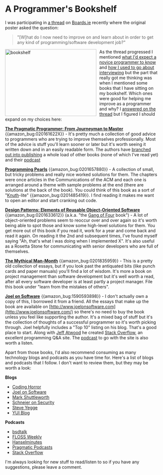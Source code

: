 # A Programmer's Bookshelf

I was participating in [a
thread](http://www.boards.ie/vbulletin/showthread.php?t=2055604423) on
[Boards.ie](http://www.boards.ie) recently where the original poster asked the
question:

<blockquote>"[W]hat do I now need to improve on and learn about in order to
get any kind of programming/software development job?"
</blockquote>

<img
    style="float: left; margin-right: 10px;"
    title="bookshelf"
    src="http://www.mcdermottroe.com/blog/wp-content/uploads/2009/07/bookshelf.jpg"
    alt="bookshelf"
    width="300"
    height="219"
/>

As the thread progressed I mentioned [what I'd expect a novice programmer to
know](http://www.boards.ie/vbulletin/showpost.php?p=60941239) and [how I used
to go about
interviewing](http://www.boards.ie/vbulletin/showpost.php?p=60947575) but the
part that really got me thinking was when I mentioned some books that I have
sitting on my bookshelf. Which ones were good for helping me improve as a
programmer and why? I [answered on the
thread](http://www.boards.ie/vbulletin/showpost.php?p=60955924) but I figured
I should expand on my choices here:

[**The Pragmatic Programmer: From Journeyman to Master**]({{amazon_link:020161622X}})
{{amazon_bug:020161622X}} - It's pretty much a collection of good advice to
programmers who are trying to improve themselves professionally. Most of the
advice is stuff you'll learn sooner or later but it's worth seeing it written
down and in an easily readable form. The authors have [branched out into
publishing](http://www.pragprog.com/titles) a whole load of other books (none
of which I've read yet) and their [podcast](http://pragprog.com/podcasts)

[**Programming Pearls**]({{amazon_link:0201657880}})
{{amazon_bug:0201657880}} - A collection of small, but tricky problems and
really nice worked solutions for them. The chapters were once articles in the
Communications of the ACM and each one is arranged around a theme with sample
problems at the end (there are solutions at the back of the book). You could
think of this book as a sort of "[Knuth]({{amazon_link:0201485419}})-lite"
{{amazon_bug:0201485419}}. I find reading it makes me want to open an editor
and start cranking out code.

[**Design Patterns: Elements of Reusable Object-Oriented Software**]({{amazon_link:0201633612}})
{{amazon_bug:0201633612}} (a.k.a. "the [Gang of
Four](http://catb.org/jargon/html/G/Gang-of-Four.html) book") - A lot of
object-oriented problems seem to reoccur over and over again so it's worth
being able to spot those and know some high-level solutions for them. You get
more out of this book if you read it, work for a year and come back and read
it again. On reading it the 2nd and subsequent times, I've found myself saying
"Ah, that's what I was doing when I implemented X". It's also useful as a
Rosetta Stone for communicating with senior developers who are full of
themselves.

[**The Mythical Man-Month**]({{amazon_link:0201835959}})
{{amazon_bug:0201835959}} - This is a pretty old collection of essays, but if
you look past the antiquated bits (like punch cards and paper manuals) you'll
find a lot of wisdom. It's more a book on project management than software
development but it's well worth a read, after all every software developer is
at least partly a project manager. File this book under "learn from the
mistakes of others".

[**Joel on Software**]({{amazon_link:1590593898}})
{{amazon_bug:1590593898}} - I don't actually own a copy of this, I borrowed it
from a friend. All the essays that make up the book are available on
[http://www.joelonsoftware.com](http://www.joelonsoftware.com/) so there's no
need to buy the book unless you feel like supporting the author.  It's a mixed
bag of stuff but it's the collection of thoughts of a successful programmer so
it's worth picking through. Joel helpfully includes a "Top 10" listing on his
blog.  That's a good place to start. Along with [Jeff
Atwood](http://www.codinghorror.com/) he created [Stack
Overflow](http://www.stackoverflow.com), an excellent programming Q&A site.
The [podcast](http://itunes.apple.com/WebObjects/MZStore.woa/wa/viewPodcast?id=279215411)
to go with the site is also worth a listen.

Apart from those books, I'd also recommend consuming as many
technology blogs and podcasts as you have time for. Here's a list of
blogs and podcasts that I follow. I don't want to review them, but
they may be worth a look:

**Blogs**

* [Coding Horror](http://www.codinghorror.com/)
* [Joel on Software](http://www.joelonsoftware.com/)
* [Mark Shuttleworth](http://www.markshuttleworth.com/)
* [Schneier on Security](http://www.schneier.com/blog/)
* [Steve Yegge](http://steve-yegge.blogspot.com/)
* [YUI Blog](http://www.yuiblog.com/)

**Podcasts**

* [bsdtalk](http://bsdtalk.blogspot.com/)
* [FLOSS Weekly](http://twit.tv/FLOSS)
* [Hanselminutes](http://hanselminutes.com/)
* [Pragmatic Podcasts](http://www.pragprog.com/podcasts/)
* [Stack Overflow](http://blog.stackoverflow.com/)

I'm always looking for new stuff to read/listen to so if you have any
suggestions, please leave a comment.

